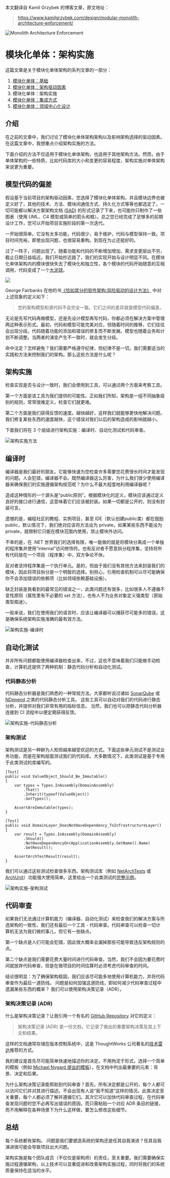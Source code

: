 本文翻译自 Kamil Grzybek 的博客文章，原文地址：
> https://www.kamilgrzybek.com/design/modular-monolith-architecture-enforcement/

![Monolith Architecture Enforcement](https://github.com/hotjk/translation/blob/master/microservices/mm/Monolith_arch_enforcement-825x510.jpg?raw=true)
 
# 模块化单体：架构实施

这篇文章是关于模块化单体架构的系列文章的一部分：

1. [模块化单体：基础](https://github.com/hotjk/translation/blob/master/microservices/modular-monolith-primer.md)
2. [模块化单体：架构驱动因素](https://github.com/hotjk/translation/blob/master/microservices/modular-monolith-architectural-drivers.md)
3. 模块化单体：架构实施
4. [模块化单体：集成方式](https://github.com/hotjk/translation/blob/master/microservices/modular-monolith-integration-styles.md)
5. [模块化单体：领域中心化设计](https://github.com/hotjk/translation/blob/master/microservices/modular-monolith-domain-centric-design.md)

## 介绍

在之前的文章中，我们讨论了模块化单体架构架构以及影响架构选择的驱动因素。在这篇文章中，我想重点介绍架构实施的方法。

下面介绍的方法不仅适用于模块化单体架构，也适用于其他架构方法。然而，由于单体架构的一些特质，比如代码库的大小和变更的容易程度，架构实施对单体架构来说更为重要。

## 模型代码的偏差

假设基于当前项目的架构驱动因素，您选择了模块化单体架构，并且模块边界也被定义好了，其他的技术、方法、模块间通信方式、持久化方式等等也都选定了。一切可能都以解决方案架构文档 ([SAD](https://en.wikipedia.org/wiki/Software_architecture_description)) 的形式记录了下来，也可能你只制作了一些图表（使用 UML、C4 模型或简单的箭头和框）。总之您已经完成了足够多的前期设计工作，您可以开始项目实施阶段的第一次迭代。

一开始很简单。它没有太多功能，代码很少，易于维护，代码与模型保持一致。项目时间充裕，即使出现问题，也很容易重构。到现在为止还挺好的。

过了一阵子，问题出现了。随着功能和代码的不断增加增加，需求变更层出不穷，截止日期日益临近。我们开始抄近路了，我们的实现开始与设计明显不同。在模块化单体架构内的模块很快失去了模块化和独立性，各个模块的代码开始随意的互相调用，代码变成了一个[大泥球](https://en.wikipedia.org/wiki/Big_ball_of_mud)。

![](https://github.com/hotjk/translation/blob/master/microservices/mm/BBoM.jpg?raw=true)

George Fairbanks 在他的书[《恰如其分的软件架构:风险驱动的设计方法》](https://www.amazon.com/Just-Enough-Software-Architecture-Risk-Driven/dp/0984618104) 中对上述现象的定义如下：

> 您的架构模型和源代码不会完全一致。它们之间的差异就是模型代码偏差。

无论是先写代码再做模型，还是先设计模型再写代码，你都必须在解决方案中管理两这种表示形式。最初，代码和模型可能完美对应，但随着时间的推移，它们往往会出现分歧。代码随着功能的添加和错误的修复而不断发展。模型也随着业务和计划不断调整。当两者的演变产生不一致时，就会发生分歧。

命中注定？怎样避免？我们需要严格遵守纪律，但纪律不是一切。我们需要适当的实践和方法来控制我们的架构。那么这些方法是什么呢？

## 架构实施

检查实现是否与设计一致时，我们会使用到工具，可以通过两个方面来考察工具。

第一个方面是该工具为我们提供的可能性。正如我们所知，架构是一组不同抽象级别的规则，常常很难定义，检查它们就更难。

第二个方面是我们获得反馈的速度。越快越好，这样我们就能够更快地解决问题。我们修复某些东西的速度越快，这个错误对我们以后的架构造成的影响就越小。

下面我们将在 3 个层级进行架构实施：编译时、自动化测试和代码审查。

![架构实施方法](https://github.com/hotjk/translation/blob/master/microservices/mm/Modular-Monolith_-Architecture-Enforcement-Enforcement-tools-768x481.jpg?raw=true)

## 编译时

编译器是我们最好的朋友。它能够快速为您检查许多需要您花费很长时间才能发现的问题。人会犯错，编译器不会。既然编译器这么厉害，为什么我们很少使用编译器来确保我们的实施遵循架构规范呢？为什么不最大程度地利用编译器呢？

造成这种情形的一个源头是“public原则”。根据模块化的定义，模块应该通过定义良好的接口进行通信，这意味着它们应该被封装。如果一切都是公开的，则没有封装可言。

遗憾的是，编程社区的教程、实例项目，甚至 IDE（默认创建public类）都在鼓励 public，默认情况下，我们绝对应该将方法设为 private。如果某些东西不能设为 private，就限制它只能在模块范围内使用，禁止模块外访问。

不幸的是，在 .NET 世界我们的选择有限，唯一能做的就是将模块分离成一个单独的程序集并使用“internal”访问修饰符。也有反对者不愿意拆分程序集，坚持将所有代码放在一个项目（程序集）中，双方争论不休。

反对者坚持程序集是一个执行单元。是的，但由于我们没有其他方法来封装我们的模块，因此将项目拆分是一个明智的选择。别担心，引用检查机制可以尽可能确保你不会添加错误的依赖项（比如领域依赖基础设施）。

缺乏封装是我看到的最常见的错误之一，此类问题还有很多，比如很多人不遵循不变性原则（属性里有不必要的 set 方法），也有人不为业务对象定义强类型（原始类型痴迷）。

一般来说，我们在使用我们的语言时，应该让编译器可以捕获尽可能多的错误。这是确保系统架构实施准确的最有效方法。

![架构实施-编译时](https://github.com/hotjk/translation/blob/master/microservices/mm/Modular-Monolith_-Architecture-Enforcement-Compile-time-768x416.jpg?raw=true)

## 自动化测试

并非所有问题都能使用编译器检查出来，不过，这也不意味着我们只能做手动检查，计算机还提供了两种机制：静态代码分析和自动化测试。

### 代码静态分析

代码静态分析器是我们熟悉的一种常规方法。大家都听说过诸如 [SonarQube](https://www.sonarqube.org/sonarqube-8-2/) 或 [NDepend](https://www.ndepend.com/) 之类的代码静态分析工具。 这些工具可以自动对我们的代码进行静态分析，并提供对我们非常有用的指标信息。 当然，我们也可以把静态代码分析器连接到 CI 流程中以便定期获得反馈。

![架构实施-代码静态分析](https://github.com/hotjk/translation/blob/master/microservices/mm/Modular-Monolith_-Architecture-Enforcement-Copy-of-Compile-time-768x219.jpg?raw=true)

### 架构测试
架构测试是另一种鲜为人知但越来越受欢迎的方式。下面这些单元测试不是测试业务功能，而是在架构层面测试我们的代码库。大多数情况下，此类测试是基于专用于此类测试的库编写的。

    [Test]
    public void ValueObject_Should_Be_Immutable()
    {
        var types = Types.InAssembly(DomainAssembly)
            .That()
            .Inherit(typeof(ValueObject))
            .GetTypes();

        AssertAreImmutable(types);
    }

    [Test]
    public void DomainLayer_DoesNotHaveDependency_ToInfrastructureLayer()
    {
        var result = Types.InAssembly(DomainAssembly)
            .Should()
            .NotHaveDependencyOn(ApplicationAssembly.GetName().Name)
            .GetResult();

        AssertArchTestResult(result);
    }

我们可以通过这些测试检查很多东西。架构测试库（例如 [NetArchTests](https://github.com/BenMorris/NetArchTest) 或 [ArchUnit](https://www.archunit.org/)）功能强大使用简单。这里给出一个此类测试的[完整示例](https://github.com/kgrzybek/modular-monolith-with-ddd/tree/master/src/Modules/Meetings/Tests/ArchTests)。

![架构实施-架构测试](https://github.com/hotjk/translation/blob/master/microservices/mm/Modular-Monolith_-Architecture-Enforcement-Architecture-tests-768x465.jpg?raw=true)

## 代码审查

如果我们无法通过计算机能力（编译器、自动化测试）来检查我们的解决方案与所选架构的一致性，我们还有最后一个工具 - 代码审查。代码审查可以检查一切计算机无法为我们做的事儿，但它有一些缺点。

第一个缺点是人们可能会犯错，因此很大概率会漏掉那些可能导致违反架构规则的点。

第二个缺点是我们需要花费大量时间进行代码审查。当然，我们不会因为要花费时间就放弃代码审查，但是在做项目的时间估算时必须考虑代码审查的时间。

结论很明显：为了确保架构稳固，我们应该尽可能多地使用计算机能力，并将代码审查作为最后一道防线。 问题是如何加强这道防线，即如何减少代码审查过程中遗漏某些东西的概率？ 我们可以使用架构决策记录（ADR）。

### 架构决策记录 (ADR)

什么是架构决策记录？让我引用一个有名的 [GitHub Repository](https://github.com/joelparkerhenderson/architecture_decision_record) 对它的定义：

> 架构决策记录 (ADR) 是一份文档，它记录了做出的重要架构决策及其上下文和结果。

这样的文档通常存储在版本控制系统中，这是 ThoughtWorks 公司著名的[技术雷达](https://www.thoughtworks.com/radar/techniques/lightweight-architecture-decision-records)推荐的方式。

我的建议是首先尽可能简单快速地描述你的决定。不用拘泥于形式，选择一个简单的模板（例如 [Michael Nygard 提出的模板](https://github.com/joelparkerhenderson/architecture_decision_record/blob/master/adr_template_by_michael_nygard.md)），在文档中列出最重要的元素：背景、决定和后果。

为什么架构决策记录能帮助到代码审查？首先，所有决定都是公开的，每个人都可以访问它们并对其进行描述。不会出现有人说“我不知道”这样的情况。此类决定至关重要，每个人都必须了解并遵循它们。其次它可以加快代码审查过程，在代码审查发现问题时您不必再写出错误的原因，而只需粘贴一个对应 ADR 条目的链接，而不用解释在各种场景下为什么这样做，要怎么修改这些细节。

## 总结

每个系统都有架构。 问题是我们要塑造系统的架构还是任其自我演进？任其自我演进很可能会导致项目出大问题。

架构实施是每个团队成员（不仅仅是架构师）的责任，至关重要。我们需要确保实施过程遵循架构，以上技术可以显著促进和改善架构实施过程，同时将我们的系统质量保持在适当的水平。
